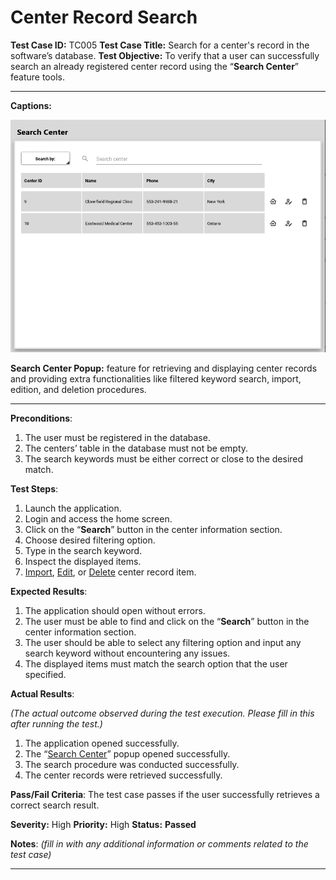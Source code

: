 # Center Record Search

**Test Case ID:** TC005
**Test Case Title:** Search for a center's record in the software’s database.
**Test Objective:** To verify that a user can successfully search an already registered center record using the “**Search Center**” feature tools.

---

**Captions:**

![**Search Center Popup:** feature for retrieving and displaying center records and providing extra functionalities like filtered keyword search, import, edition, and deletion procedures.](Center%20Record%20Search%203a8c605f0d4b48259ff3ee8423052c79/Untitled.png)

**Search Center Popup:** feature for retrieving and displaying center records and providing extra functionalities like filtered keyword search, import, edition, and deletion procedures.

---

**Preconditions**:

1. The user must be registered in the database.
2. The centers’ table in the database must not be empty.
3. The search keywords must be either correct or close to the desired match.

**Test Steps**:

1. Launch the application.
2. Login and access the home screen.
3. Click on the “**Search**” button in the center information section.
4. Choose desired filtering option.
5. Type in the search keyword.
6. Inspect the displayed items.
7. [Import](../Home%20Screen%20Data%20Importing%20Tests%20723887868852425a9ec9269198ecdfd2/Center%20Record%20Importing%20a641413fa7e14c96a1d99ac0de93e5b3.md), [Edit](../Home%20Screen%20Data%20Editing%20Tests%200a77a45c064b4c68aff35958df412ba7/Center%20Record%20Editing%20567ad8014cd84b1d9529156b1e35f973.md), or [Delete](../Home%20Screen%20Data%20Deletion%20Tests%20b8f06a0d7d754de49c2ee4d6a36a80e6/Center%20Record%20Deletion%205ca6573999e743a6b311195e1823f6ea.md) center record item.

**Expected Results**:

1. The application should open without errors.
2. The user must be able to find and click on the “**Search**” button in the center information section.
3. The user should be able to select any filtering option and input any search keyword without encountering any issues.
4. The displayed items must match the search option that the user specified.

**Actual Results**:

*(The actual outcome observed during the test execution. Please fill in this after running the test.)*

1. The application opened successfully.
2. The “[Search Center](Center%20Record%20Search%203a8c605f0d4b48259ff3ee8423052c79.md)” popup opened successfully.
3. The search procedure was conducted successfully.
4. The center records were retrieved successfully.

**Pass/Fail Criteria**:
The test case passes if the user successfully retrieves a correct search result.

**Severity:** High 
**Priority:** High
**Status:** **Passed**

**Notes**: *(fill in with any additional information or comments related to the test case)*

---